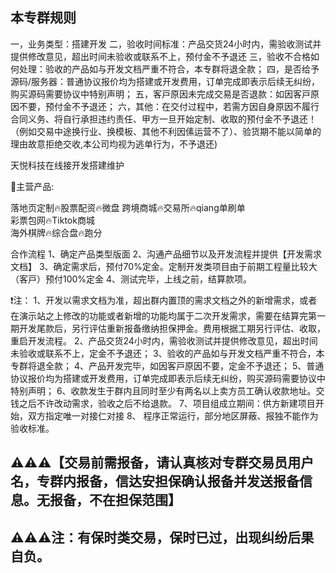 ## 本专群规则
一，业务类型：搭建开发
二，验收时间标准：产品交货24小时内，需验收测试并提供修改意见，超出时间未验收或联系不上，预付金不予退还
三，验收不合格如何处理：验收的产品如与开发文档严重不符合，本专群将退全款；
四，是否给予源码/服务器：普通协议报价均为搭建或开发费用，订单完成即表示后续无纠纷，购买源码需要协议中特别声明；
五，客戸原因未完成交易是否退款：如因客戸原因不要，预付金不予退还；
六，其他：在交付过程中，若需方因自身原因不履行合同义务、将自行承担违约责任、甲方一旦开始定制、收取的预付金不予退还！（例如交易中途换行业、换模板、其他不利因傃运营不了）、验货期不能以简单的理由故意拒绝交收,本公司均视为逃单行为，不予退还)

 天悦科技在线接开发搭建维护

🔴主营产品:

落地页定制🔥股票配资🔥微盘
跨境商城🔥交易所🔥qiang单刷单    
彩票包网🔥Tiktok商城   
海外棋牌🔥综合盘🔥跑分

合作流程
1、确定产品类型版面 
2、沟通产品细节以及开发流程并提供【开发需求文档】
3、确定需求后，预付70%定金。定制开发类项目由于前期工程量比较大（客戸）预付100%定金
4、测试完毕，上线之前，结算款项。

❗️注：
1、开发以需求文档为准，超出群内置顶的需求文档之外的新增需求，或者在演示站之上修改的功能或者新增的功能均属于二次开发需求，需要在结算完第一期开发尾款后，另行评估重新报备缴纳担保押金。费用根据工期另行评估、收取，重启开发流程。
2、产品交货24小时内，需验收测试并提供修改意见，超出时间未验收或联系不上，定金不予退还；
3、验收的产品如与开发文档严重不符合，本专群将退全款；
4、产品开发完毕，如因客戸原因不要，定金不予退还；
5、普通协议报价均为搭建或开发费用，订单完成即表示后续无纠纷，购买源码需要协议中特别声明；
6、收款发生于群内且同时至少有两名以上卖方员工确认收款地址。交钱之后不许改动需求，验收之后不给退款。
7、项目组成立期间：供方新建项目开始，双方指定唯一对接仁对接
8、 程序正常运行，部分地区屏蔽、报独不能作为验收标准。

## ⚠️⚠️⚠️【交易前需报备，请认真核对专群交易员用户名，专群内报备，信达安担保确认报备并发送报备信息。无报备，不在担保范围】

## ⚠️⚠️⚠️注：有保时类交易，保时已过，出现纠纷后果自负。
